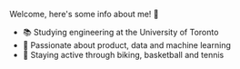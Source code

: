 Welcome, here's some info about me! 🤙

- 📚 Studying engineering at the University of Toronto
- 🧩 Passionate about product, data and machine learning
- 🚴‍ Staying active through biking, basketball and tennis

<!---
pkardjian/pkardjian is a ✨ special ✨ repository because its `README.md` (this file) appears on your GitHub profile.
You can click the Preview link to take a look at your changes.
--->
